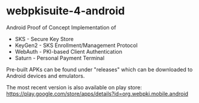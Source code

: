 # webpkisuite-4-android
Android Proof of Concept Implementation of
- SKS - Secure Key Store
- KeyGen2 - SKS Enrollment/Management Protocol
- WebAuth - PKI-based Client Authentication
- Saturn - Personal Payment Terminal

Pre-built APKs can be found under "releases" which can be downloaded to Android devices and emulators.

The most recent version is also available on play store:<br>
https://play.google.com/store/apps/details?id=org.webpki.mobile.android
